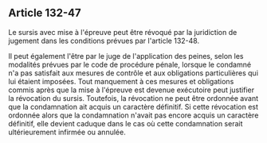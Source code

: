 Article 132-47
----
Le sursis avec mise à l'épreuve peut être révoqué par la juridiction de jugement
dans les conditions prévues par l'article 132-48.

Il peut également l'être par le juge de l'application des peines, selon les
modalités prévues par le code de procédure pénale, lorsque le condamné n'a pas
satisfait aux mesures de contrôle et aux obligations particulières qui lui
étaient imposées. Tout manquement à ces mesures et obligations commis après que
la mise à l'épreuve est devenue exécutoire peut justifier la révocation du
sursis. Toutefois, la révocation ne peut être ordonnée avant que la condamnation
ait acquis un caractère définitif. Si cette révocation est ordonnée alors que la
condamnation n'avait pas encore acquis un caractère définitif, elle devient
caduque dans le cas où cette condamnation serait ultérieurement infirmée ou
annulée.
